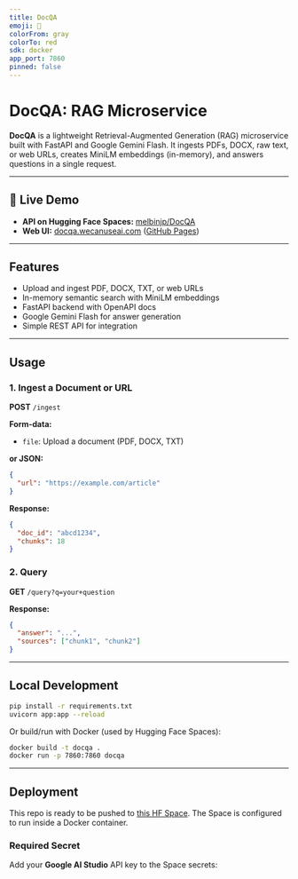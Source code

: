 ```yaml
---
title: DocQA
emoji: 🤖
colorFrom: gray
colorTo: red
sdk: docker
app_port: 7860
pinned: false
---
```



# DocQA: RAG Microservice

**DocQA** is a lightweight Retrieval-Augmented Generation (RAG) microservice built with FastAPI and Google Gemini Flash. It ingests PDFs, DOCX, raw text, or web URLs, creates MiniLM embeddings (in-memory), and answers questions in a single request.

---

## 🚀 Live Demo

- **API on Hugging Face Spaces:** [melbinjp/DocQA](https://huggingface.co/spaces/melbinjp/DocQA)
- **Web UI:** [docqa.wecanuseai.com](https://docqa.wecanuseai.com) ([GitHub Pages](https://melbinjp.github.io/DocQA/))

---

## Features

- Upload and ingest PDF, DOCX, TXT, or web URLs
- In-memory semantic search with MiniLM embeddings
- FastAPI backend with OpenAPI docs
- Google Gemini Flash for answer generation
- Simple REST API for integration

---

## Usage

### 1. Ingest a Document or URL

**POST** `/ingest`

**Form-data:**
- `file`: Upload a document (PDF, DOCX, TXT)

**or JSON:**
```json
{
  "url": "https://example.com/article"
}
```

**Response:**
```json
{
  "doc_id": "abcd1234",
  "chunks": 18
}
```

### 2. Query

**GET** `/query?q=your+question`

**Response:**
```json
{
  "answer": "...",
  "sources": ["chunk1", "chunk2"]
}
```

---

## Local Development

```bash
pip install -r requirements.txt
uvicorn app:app --reload
```

Or build/run with Docker (used by Hugging Face Spaces):
```bash
docker build -t docqa .
docker run -p 7860:7860 docqa
```

---

## Deployment

This repo is ready to be pushed to [this HF Space](https://huggingface.co/spaces/melbinjp/DocQA). The Space is configured to run inside a Docker container.

### Required Secret
Add your **Google AI Studio** API key to the Space secrets:
